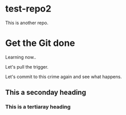 # test-repo2
This is another repo.

# Get the Git done
Learning now..

Let's pull the trigger.

Let's commit to this crime again and see what happens.

## This a seconday heading
### This is a tertiaray heading
